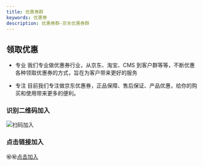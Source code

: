 ```yaml
---
title: 优惠券群
keywords: 优惠券
description: 优惠券群-京东优惠券群
---
```


## 领取优惠

- 专业
  我们专业做优惠券行业，从京东、淘宝、CMS 到客户群等等，不断优惠各种领取优惠券的方式，旨在为客户带来更好的服务

- 专注
  目前我们专注做京东优惠券，正品保障、售后保证、产品优惠，给你的购买和使用带来更多的便利。

### 识别二维码加入

![扫码加入](/images/jd.webp)

### 点击链接加入

㊙️㊙️[点击加入](https://work.weixin.qq.com/gm/6c83ecabb445ff6f13b95498a91c03e1)
